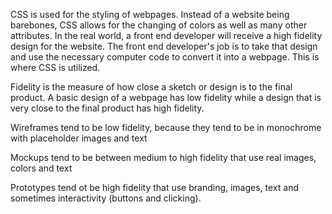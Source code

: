 CSS is used for the styling of webpages. Instead of a website being barebones, CSS allows for the changing of colors as well as many other attributes. In the real world, a front end developer will receive a high fidelity design for the website. The front end developer's job is to take that design and use the necessary computer code to convert it into a webpage. This is where CSS is utilized.

Fidelity is the measure of how close a sketch or design is to the final product. A basic design of a webpage has low fidelity while a design that is very close to the final product has high fidelity.


Wireframes tend to be low fidelity, because they tend to be in monochrome with placeholder images and text

Mockups tend to be between medium to high fidelity that use real images, colors and text

Prototypes tend ot be high fidelity that use branding, images, text and sometimes interactivity (buttons and clicking).